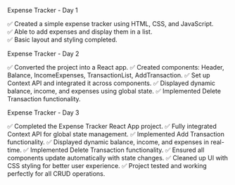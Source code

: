  Expense Tracker - Day 1

✅ Created a simple expense tracker using HTML, CSS, and JavaScript.  
✅ Able to add expenses and display them in a list.  
✅ Basic layout and styling completed.  

Expense Tracker - Day 2

✅ Converted the project into a React app.
✅ Created components: Header, Balance, IncomeExpenses, TransactionList, AddTransaction.
✅ Set up Context API and integrated it across components.
✅ Displayed dynamic balance, income, and expenses using global state.
✅ Implemented Delete Transaction functionality.

Expense Tracker - Day 3

✅ Completed the Expense Tracker React App project.
✅ Fully integrated Context API for global state management.
✅ Implemented Add Transaction functionality.
✅ Displayed dynamic balance, income, and expenses in real-time.
✅ Implemented Delete Transaction functionality.
✅ Ensured all components update automatically with state changes.
✅ Cleaned up UI with CSS styling for better user experience.
✅ Project tested and working perfectly for all CRUD operations.